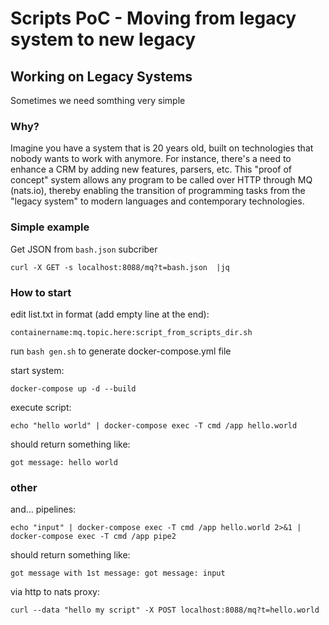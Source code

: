 # Scripts PoC  - Moving from legacy system to new legacy

## Working on Legacy Systems

Sometimes we need somthing very simple

### Why? 

Imagine you have a system that is 20 years old, built on technologies that nobody wants to work with anymore. For instance, there's a need to enhance a CRM by adding new features, parsers, etc. This "proof of concept" system allows any program to be called over HTTP through MQ (nats.io), thereby enabling the transition of programming tasks from the "legacy system" to modern languages and contemporary technologies. 

### Simple example

Get JSON from `bash.json` subcriber
```
curl -X GET -s localhost:8088/mq?t=bash.json  |jq
```

### How to start


edit list.txt in format (add empty line at the end):
```
containername:mq.topic.here:script_from_scripts_dir.sh

```

run `bash gen.sh` to generate docker-compose.yml file


start system:

```
docker-compose up -d --build
```

execute script:

```
echo "hello world" | docker-compose exec -T cmd /app hello.world
```

should return something like:

```
got message: hello world
```

### other

and... pipelines:
```
echo "input" | docker-compose exec -T cmd /app hello.world 2>&1 | docker-compose exec -T cmd /app pipe2
```

should return something like:
```
got message with 1st message: got message: input
```


via http to nats proxy:
```
curl --data "hello my script" -X POST localhost:8088/mq?t=hello.world
```